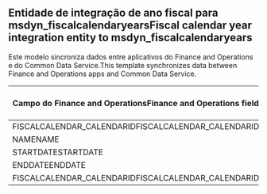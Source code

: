 ## <a name="fiscal-calendar-year-integration-entity-to-msdyn_fiscalcalendaryears"></a><span data-ttu-id="8b67f-101">Entidade de integração de ano fiscal para msdyn_fiscalcalendaryears</span><span class="sxs-lookup"><span data-stu-id="8b67f-101">Fiscal calendar year integration entity to msdyn_fiscalcalendaryears</span></span>

<span data-ttu-id="8b67f-102">Este modelo sincroniza dados entre aplicativos do Finance and Operations e do Common Data Service.</span><span class="sxs-lookup"><span data-stu-id="8b67f-102">This template synchronizes data between Finance and Operations apps and Common Data Service.</span></span>

<span data-ttu-id="8b67f-103">Campo do Finance and Operations</span><span class="sxs-lookup"><span data-stu-id="8b67f-103">Finance and Operations field</span></span> | <span data-ttu-id="8b67f-104">Tipo de mapa</span><span class="sxs-lookup"><span data-stu-id="8b67f-104">Map type</span></span> | <span data-ttu-id="8b67f-105">Outro campo Dynamics 365</span><span class="sxs-lookup"><span data-stu-id="8b67f-105">Other Dynamics 365 field</span></span> | <span data-ttu-id="8b67f-106">Valor padrão</span><span class="sxs-lookup"><span data-stu-id="8b67f-106">Default value</span></span>
---|---|---|---
<span data-ttu-id="8b67f-107">FISCALCALENDAR_CALENDARID</span><span class="sxs-lookup"><span data-stu-id="8b67f-107">FISCALCALENDAR_CALENDARID</span></span> | = | <span data-ttu-id="8b67f-108">msdyn_fiscalcalendarname</span><span class="sxs-lookup"><span data-stu-id="8b67f-108">msdyn_fiscalcalendarname</span></span> | 
<span data-ttu-id="8b67f-109">NAME</span><span class="sxs-lookup"><span data-stu-id="8b67f-109">NAME</span></span> | = | <span data-ttu-id="8b67f-110">msdyn_name</span><span class="sxs-lookup"><span data-stu-id="8b67f-110">msdyn_name</span></span> | 
<span data-ttu-id="8b67f-111">STARTDATE</span><span class="sxs-lookup"><span data-stu-id="8b67f-111">STARTDATE</span></span> | = | <span data-ttu-id="8b67f-112">msdyn_startdate</span><span class="sxs-lookup"><span data-stu-id="8b67f-112">msdyn_startdate</span></span> | 
<span data-ttu-id="8b67f-113">ENDDATE</span><span class="sxs-lookup"><span data-stu-id="8b67f-113">ENDDATE</span></span> | = | <span data-ttu-id="8b67f-114">msdyn_enddate</span><span class="sxs-lookup"><span data-stu-id="8b67f-114">msdyn_enddate</span></span> | 
<span data-ttu-id="8b67f-115">FISCALCALENDAR_CALENDARID</span><span class="sxs-lookup"><span data-stu-id="8b67f-115">FISCALCALENDAR_CALENDARID</span></span> | = | <span data-ttu-id="8b67f-116">msdyn_calendar.msdyn_calendar</span><span class="sxs-lookup"><span data-stu-id="8b67f-116">msdyn_calendar.msdyn_calendar</span></span> | 
